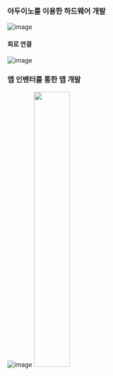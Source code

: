 
### 아두이노를 이용한 하드웨어 개발
![image](https://github.com/user-attachments/assets/c77cc8c2-06de-4e1f-9c36-70e0762755de)

#### 회로 연결
![image](https://github.com/user-attachments/assets/a1296bd6-9ff4-4e27-9fc1-9e7241954ff3)



### 앱 인벤터를 통한 앱 개발 
![image](https://github.com/user-attachments/assets/a4fa6bb4-5a8e-4b8c-aad3-4d2b38c1dac1)
<img src="https://github.com/user-attachments/assets/681f0a0d-6157-4406-b6d5-4a392a687bc5" width="40%" hight="50%">
